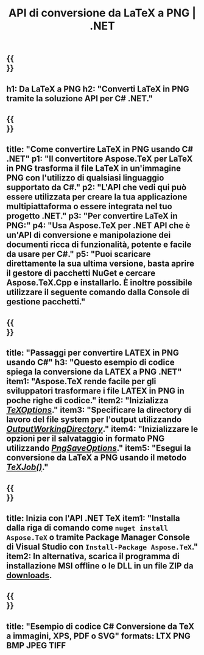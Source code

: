 ﻿---
translation: true
template: /_templates/_conversion-child-net.md
title: API di conversione da LaTeX a PNG | .NET
description: Funzionalità di conversione da LaTeX a PNG. Integra questa libreria .NET in sede nel tuo progetto o usa applicazioni multipiattaforma per convertire LaTeX in PNG.
keywords: da latex a png api net, latex2png integra c#
url: /net/conversion/latex-to-png/
family: tex
platformtag: net
feature: conversion
informat: LATEX
outformat: PNG
otherformats: BMP JPEG TIFF PDF SVG XPS
---

{{<section banner>}}
---
h1: Da LaTeX a PNG
h2: "Converti LaTeX in PNG tramite la soluzione API per C# .NET."
---

{{<section overview>}}
---
title: "Come convertire LaTeX in PNG usando C# .NET"
p1: "Il convertitore Aspose.TeX per LaTeX in PNG trasforma il file LaTeX in un'immagine PNG con l'utilizzo di qualsiasi linguaggio supportato da C#."
p2: "L'API che vedi qui può essere utilizzata per creare la tua applicazione multipiattaforma o essere integrata nel tuo progetto .NET."
p3: "Per convertire LaTeX in PNG:"
p4: "Usa Aspose.TeX per .NET API che è un'API di conversione e manipolazione dei documenti ricca di funzionalità, potente e facile da usare per C#."
p5: "Puoi scaricare direttamente la sua ultima versione, basta aprire il gestore di pacchetti NuGet e cercare Aspose.TeX.Cpp e installarlo. È inoltre possibile utilizzare il seguente comando dalla Console di gestione pacchetti."
---

{{<section feature1>}}
---
title: "Passaggi per convertire LATEX in PNG usando C#"
h3: "Questo esempio di codice spiega la conversione da LATEX a PNG .NET"
item1: "Aspose.TeX rende facile per gli sviluppatori trasformare i file LATEX in PNG in poche righe di codice."
item2: "Inizializza [*TeXOptions*](https://reference.aspose.com/tex/net/aspose.tex/texoptions/)."
item3: "Specificare la directory di lavoro del file system per l'output utilizzando [*OutputWorkingDirectory*](https://reference.aspose.com/tex/net/aspose.tex/texoptions/outputworkingdirectory/)."
item4: "Inizializzare le opzioni per il salvataggio in formato PNG utilizzando [*PngSaveOptions*](https://reference.aspose.com/tex/net/aspose.tex.presentation.image/pngsaveoptions/)."
item5: "Esegui la conversione da LaTeX a PNG usando il metodo [*TeXJob()*](https://reference.aspose.com/tex/net/aspose.tex/texjob/)."
---

{{<section feature2>}}
---
title: Inizia con l'API .NET TeX
item1: "Installa dalla riga di comando come ```nuget install Aspose.TeX``` o tramite Package Manager Console di Visual Studio con ```Install-Package Aspose.TeX```."
item2: In alternativa, scarica il programma di installazione MSI offline o le DLL in un file ZIP da [downloads](https://downloads.aspose.com/tex/net).
---

{{<section widget>}}
---
title: "Esempio di codice C# Conversione da TeX a immagini, XPS, PDF o SVG"
formats: LTX PNG BMP JPEG TIFF
---
